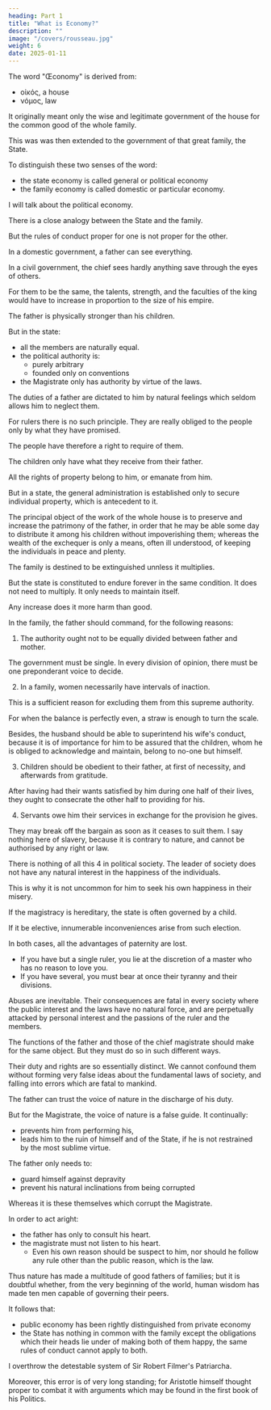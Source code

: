 ```yaml
---
heading: Part 1
title: "What is Economy?"
description: ""
image: "/covers/rousseau.jpg"
weight: 6
date: 2025-01-11
---
```



The word "Œconomy" is derived from:
- οἰκός, a house
- νόμος, law

It originally meant only the wise and legitimate government of the house for the common good of the whole family.

This was was then extended to the government of that great family, the State.

To distinguish these two senses of the word:
- the state economy is called general or political economy
- the family economy is called domestic or particular economy. 

I will talk about the political economy.

There is a close analogy between the State and the family.

But the rules of conduct proper for one is not proper for the other.

<!-- They differ too much in extent to be regulated in the same manner; and there will always be a great difference between -->

In a domestic government, a father can see everything.

In a civil government, the chief sees hardly anything save through the eyes of others.

For them to be the same, the talents, strength, and the faculties of the king would have to increase in proportion to the size of his empire. 

<!-- family, and the soul of a powerful monarch would have to be, to that of an ordinary man, as the extent of his empire is to that of a private person's estate. -->

<!-- But how could the government of the State be like that of the family, when the basis on which they rest is so different?  -->

The father is physically stronger than his children.

<!-- , his paternal authority, as long as they need his protection, may be reasonably said to be established by nature.  -->

But in the state:
- all the members are naturally equal.
- the political authority is:
  - purely arbitrary
  - founded only on conventions
- the Magistrate only has authority by virtue of the laws. 

The duties of a father are dictated to him by natural feelings which seldom allows him to neglect them.

For rulers there is no such principle. They are really obliged to the people only by what they have promised. 

The people have therefore a right to require of them. 

The children only have what they receive from their father.

All the rights of property belong to him, or emanate from him.

But in a state, the general administration is established only to secure individual property, which is antecedent to it. 

The principal object of the work of the whole house is to preserve and increase the patrimony of the father, in order that he may be able some day to distribute it among his children without impoverishing them; whereas the wealth of the exchequer is only a means, often ill understood, of keeping the individuals in peace and plenty.

The family is destined to be extinguished unnless it multiplies.

 <!-- and to resolve itself some day into several families of a similar nature;  -->

But the state is constituted to endure forever in the same condition. It does not need to multiply. It only needs to maintain itself.

Any increase does it more harm than good.

In the family, the father should command, for the following reasons:

1. The authority ought not to be equally divided between father and mother.

The government must be single. In every division of opinion, there must be one preponderant voice to decide.

2. In a family, women necessarily have intervals of inaction.

This is a sufficient reason for excluding them from this supreme authority.

For when the balance is perfectly even, a straw is enough to turn the scale. 

Besides, the husband should be able to superintend his wife's conduct, because it is of importance for him to be assured that the children, whom he is obliged to acknowledge and maintain, belong to no-one but himself.

3. Children should be obedient to their father, at first of necessity, and afterwards from gratitude.

After having had their wants satisfied by him during one half of their lives, they ought to consecrate the other half to providing for his. 

4. Servants owe him their services in exchange for the provision he gives.

They may break off the bargain as soon as it ceases to suit them. I say nothing here of slavery, because it is contrary to nature, and cannot be authorised by any right or law.

There is nothing of all this 4 in political society. The leader of society does not have any natural interest in the happiness of the individuals.

This is why it is not uncommon for him to seek his own happiness in their misery. 

If the magistracy is hereditary, the state is often governed by a child. 

If it be elective, innumerable inconveniences arise from such election.

In both cases, all the advantages of paternity are lost. 

- If you have but a single ruler, you lie at the discretion of a master who has no reason to love you.
- If you have several, you must bear at once their tyranny and their divisions. 

Abuses are inevitable. Their consequences are fatal in every society where the public interest and the laws have no natural force, and are perpetually attacked by personal interest and the passions of the ruler and the members.

The functions of the father and those of the chief magistrate should make for the same object. But they must do so in such different ways.

Their duty and rights are so essentially distinct. We cannot confound them without forming very false ideas about the fundamental laws of society, and falling into errors which are fatal to mankind.

The father can trust the voice of nature in the discharge of his duty.

But for the Magistrate, the voice of nature is a false guide. It continually:
- prevents him from performing his, 
- leads him to the ruin of himself and of the State, if he is not restrained by the most sublime virtue. 

The father only needs to:
- guard himself against depravity
- prevent his natural inclinations from being corrupted

Whereas it is these themselves which corrupt the Magistrate. 

In order to act aright:
- the father has only to consult his heart.
- the magistrate must not listen to his heart.
  - Even his own reason should be suspect to him, nor should he follow any rule other than the public reason, which is the law.

Thus nature has made a multitude of good fathers of families; but it is doubtful whether, from the very beginning of the world, human wisdom has made ten men capable of governing their peers.

It follows that:
- public economy has been rightly distinguished from private economy
- the State has nothing in common with the family except the obligations which their heads lie under of making both of them happy, the same rules of conduct cannot apply to both.

I overthrow the detestable system of Sir Robert Filmer's Patriarcha.

<!-- ; a work to which two celebrated writers have done too much honour in writing books to refute it.  -->

Moreover, this error is of very long standing; for Aristotle himself thought proper to combat it with arguments which may be found in the first book of his Politics.

